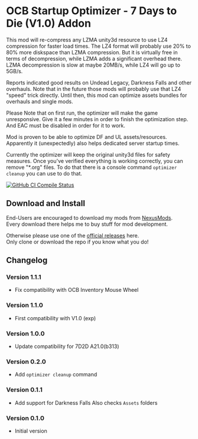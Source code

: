 # OCB Startup Optimizer - 7 Days to Die (V1.0) Addon

This mod will re-compress any LZMA unity3d resource to use LZ4 compression for faster load times.
The LZ4 format will probably use 20% to 80% more diskspace than LZMA compression.
But it is virtually free in terms of decompression, while LZMA adds a significant overhead there.
LZMA decompression is slow at maybe 20MB/s, while LZ4 will go up to 5GB/s.

Reports indicated good results on Undead Legacy, Darkness Falls and other overhauls.
Note that in the future those mods will probably use that LZ4 "speed" trick directly.
Until then, this mod can optimize assets bundles for overhauls and single mods.

Please Note that on first run, the optimizer will make the game unresponsive.
Give it a few minutes in order to finish the optimization step.
And EAC must be disabled in order for it to work.


Mod is proven to be able to optimize DF and UL assets/resources.
Apparently it (unexpectedly) also helps dedicated server startup times.

Currently the optimizer will keep the original unity3d files for safety measures.
Once you've verified everything is working correctly, you can remove "*.org" files.
To do that there is a console command `optimizer cleanup` you can use to do that.

[![GitHub CI Compile Status][4]][3]

## Download and Install

End-Users are encouraged to download my mods from [NexusMods][5].  
Every download there helps me to buy stuff for mod development.

Otherwise please use one of the [official releases][2] here.  
Only clone or download the repo if you know what you do!

## Changelog

### Version 1.1.1

- Fix compatibility with OCB Inventory Mouse Wheel

### Version 1.1.0

- First compatibility with V1.0 (exp)

### Version 1.0.0

- Update compatibility for 7D2D A21.0(b313)

### Version 0.2.0

- Add `optimizer cleanup` command

### Version 0.1.1

- Add support for Darkness Falls
  Also checks `Assets` folders

### Version 0.1.0

- Initial version

[1]: https://github.com/OCB7D2D/OcbStartupOptimizer
[2]: https://github.com/OCB7D2D/OcbStartupOptimizer/releases
[3]: https://github.com/OCB7D2D/OcbStartupOptimizer/actions/workflows/ci.yml
[4]: https://github.com/OCB7D2D/OcbStartupOptimizer/actions/workflows/ci.yml/badge.svg
[5]: https://www.nexusmods.com/7daystodie/mods/2582